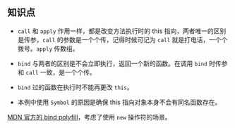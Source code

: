 ## 知识点

- `call` 和 `apply` 作用一样，都是改变方法执行时的 this 指向，两者唯一的区别是传参，`call` 的参数是一个个传，记得时候可记为 `call` 就是打电话，一个个拨号。`apply` 传数组。

- `bind` 与两者的区别是不会立即执行，返回一个新的函数。在调用 `bind` 时传参和 `call` 一致，是一个个传。

- `bind` 过的函数在执行时不能再更改 `this`。

- 本例中使用 `Symbol` 的原因是确保 this 指向对象本身不会有同名函数存在。

[MDN 官方的 bind polyfill](https://developer.mozilla.org/en-US/docs/Web/JavaScript/Reference/Global_objects/Function/bind)，考虑了使用 `new` 操作符的场景。
